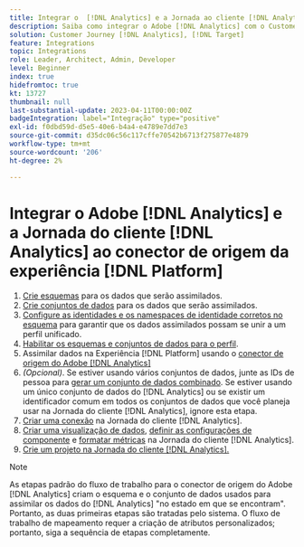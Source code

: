 ```yaml
---
title: Integrar o  [!DNL Analytics] e a Jornada ao cliente [!DNL Analytics] ao tutorial do conector de origem da Experiência [!DNL Platform]
description: Saiba como integrar o Adobe [!DNL Analytics] com o Customer Jornada [!DNL Analytics] usando o conector de origem da Experience [!DNL Platform] .
solution: Customer Journey [!DNL Analytics], [!DNL Target]
feature: Integrations
topic: Integrations
role: Leader, Architect, Admin, Developer
level: Beginner
index: true
hidefromtoc: true
kt: 13727
thumbnail: null
last-substantial-update: 2023-04-11T00:00:00Z
badgeIntegration: label="Integração" type="positive"
exl-id: f0dbd59d-d5e5-40e6-b4a4-e4789e7dd7e3
source-git-commit: d35dc06c56c117cffe70542b6713f275877e4879
workflow-type: tm+mt
source-wordcount: '206'
ht-degree: 2%

---
```


# Integrar o Adobe [!DNL Analytics] e a Jornada do cliente [!DNL Analytics] ao conector de origem da experiência [!DNL Platform]

<ol>
    <li><a href="https://experienceleague.adobe.com/pt-br?lang=pt-BR#dashboard/learning" _target="_blank" rel="noopener noreferrer">Crie esquemas</a> para os dados que serão assimilados.</li>
    <li><a href="https://experienceleague.adobe.com/docs/platform-learn/tutorials/data-ingestion/create-datasets-and-ingest-data.html?lang=pt-BR" _target="_blank" rel="noopener noreferrer">Crie conjuntos de dados</a> para os dados que serão assimilados.</a></li>
    <li><a href="https://experienceleague.adobe.com/docs/platform-learn/tutorials/identities/label-ingest-and-verify-identity-data.html?lang=pt-BR" _target="_blank" rel="noopener noreferrer">Configure as identidades e os namespaces de identidade corretos no esquema</a> para garantir que os dados assimilados possam se unir a um perfil unificado.</li> 
    <li><a href="https://experienceleague.adobe.com/docs/platform-learn/tutorials/profiles/bring-data-into-the-real-time-customer-profile.html?lang=pt-BR" _target="_blank" rel="noopener noreferrer">Habilitar os esquemas e conjuntos de dados para o perfil</a>.</li>
    <li>Assimilar dados na Experiência [!DNL Platform] usando o <a href="https://experienceleague.adobe.com/docs/platform-learn/tutorials/sources/ingest-data-from-adobe-analytics.html?lang=pt-BR" _target="_blank" rel="noopener noreferrer">conector de origem do Adobe [!DNL Analytics]</a></li>
    <li><i>(Opcional)</i>. Se estiver usando vários conjuntos de dados, junte as IDs de pessoa para <a href="https://experienceleague.adobe.com/docs/analytics-platform/using/cja-connections/combined-dataset.html?lang=pt-BR" _target="_blank" rel="noopener noreferrer">gerar um conjunto de dados combinado</a>. Se estiver usando um único conjunto de dados do [!DNL Analytics] ou se existir um identificador comum em todos os conjuntos de dados que você planeja usar na Jornada do cliente [!DNL Analytics], ignore esta etapa.</li>
    <li><a href="https://experienceleague.adobe.com/docs/customer-journey-analytics-learn/tutorials/connections/connecting-customer-journey-analytics-to-data-sources-in-platform.html?lang=pt-BR" _target="_blank" rel="noopener noreferrer">Criar uma conexão</a> na Jornada do cliente [!DNL Analytics].</li>
    <li><a href="https://experienceleague.adobe.com/docs/customer-journey-analytics-learn/tutorials/data-views/basic-configuration-for-data-views.html?lang=pt-BR" _target="_blank" rel="noopener noreferrer">Criar uma visualização de dados</a>, <a href="https://experienceleague.adobe.com/docs/customer-journey-analytics-learn/tutorials/data-views/configuring-component-settings-in-data-views.html?lang=pt-BR" _target="_blank" rel="noopener noreferrer">definir as configurações de componente</a> e <a href="https://experienceleague.adobe.com/docs/customer-journey-analytics-learn/tutorials/data-views/formatting-metrics-in-data-views.html?lang=pt-BR" _target="_blank" rel="noopener noreferrer">formatar métricas</a> na Jornada do cliente [!DNL Analytics].
    <li><a href="https://experienceleague.adobe.com/docs/customer-journey-analytics-learn/tutorials/analysis-workspace/workspace-projects/build-a-new-project.html?lang=pt-BR" _target="_blank" rel="noopener noreferrer">Crie um projeto na Jornada do cliente [!DNL Analytics].</a></li>
</ol>

>[!NOTE]
>
>As etapas padrão do fluxo de trabalho para o conector de origem do Adobe [!DNL Analytics] criam o esquema e o conjunto de dados usados para assimilar os dados do [!DNL Analytics] &quot;no estado em que se encontram&quot;. Portanto, as duas primeiras etapas são tratadas pelo sistema. O fluxo de trabalho de mapeamento requer a criação de atributos personalizados; portanto, siga a sequência de etapas completamente.
